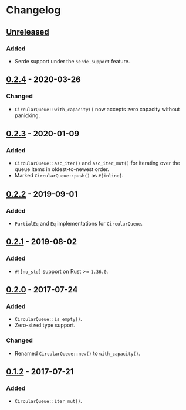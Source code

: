 # Changelog

## [Unreleased]

### Added
- Serde support under the `serde_support` feature.

## [0.2.4] - 2020-03-26

### Changed
- `CircularQueue::with_capacity()` now accepts zero capacity without panicking.

## [0.2.3] - 2020-01-09

### Added
- `CircularQueue::asc_iter()` and `asc_iter_mut()` for iterating over the queue
  items in oldest-to-newest order.
- Marked `CircularQueue::push()` as `#[inline]`.

## [0.2.2] - 2019-09-01

### Added
- `PartialEq` and `Eq` implementations for `CircularQueue`.

## [0.2.1] - 2019-08-02

### Added
- `#![no_std]` support on Rust >= `1.36.0`.

## [0.2.0] - 2017-07-24

### Added
- `CircularQueue::is_empty()`.
- Zero-sized type support.

### Changed
- Renamed `CircularQueue::new()` to `with_capacity()`.

## [0.1.2] - 2017-07-21

### Added
- `CircularQueue::iter_mut()`.

[Unreleased]: https://github.com/YaLTeR/circular-queue/compare/v0.2.4...HEAD
[0.2.4]: https://github.com/YaLTeR/circular-queue/compare/v0.2.3...v0.2.4
[0.2.3]: https://github.com/YaLTeR/circular-queue/compare/v0.2.2...v0.2.3
[0.2.2]: https://github.com/YaLTeR/circular-queue/compare/v0.2.1...v0.2.2
[0.2.1]: https://github.com/YaLTeR/circular-queue/compare/v0.2.0...v0.2.1
[0.2.0]: https://github.com/YaLTeR/circular-queue/compare/v0.1.2...v0.2.0
[0.1.2]: https://github.com/YaLTeR/circular-queue/compare/v0.1.1...v0.1.2
